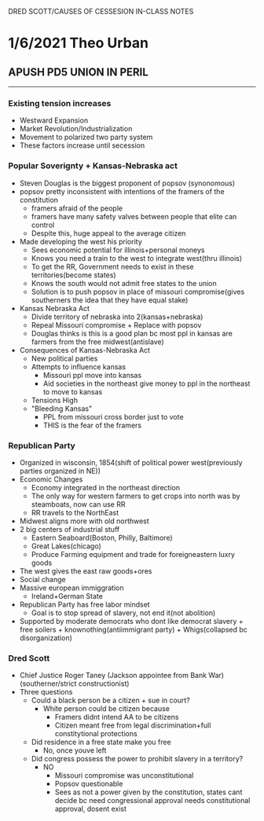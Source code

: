 DRED SCOTT/CAUSES OF CESSESION IN-CLASS NOTES

# 1/6/2021 Theo Urban
## APUSH PD5 UNION IN PERIL	
***
### Existing tension increases
 - Westward Expansion
 - Market Revolution/Industrialization
 - Movement to polarized two party system
 - These factors increase until secession

### Popular Soverignty + Kansas-Nebraska act
 - Steven Douglas is the biggest proponent of popsov (synonomous)
 - popsov pretty inconsistent with intentions of the framers of the constitution
	 - framers afraid of the people
	 - framers have many safety valves between people that elite can control
	 - Despite this, huge appeal to the average citizen
 - Made developing the west his priority
	 - Sees economic potential for illinois+personal moneys
	 - Knows you need a train to the west to integrate west(thru illinois)
	 - To get the RR, Government needs to exist in these territories(become states)
	 - Knows the south would not admit free states to the union
	 - Solution is to push popsov in place of missouri compromise(gives southerners the idea that they have equal stake)
 - Kansas Nebraska Act
	 - Divide territory of nebraska into 2(kansas+nebraska)
	 - Repeal Missouri compromise + Replace with popsov
	 - Douglas thinks is this is a good plan bc most ppl in kansas are farmers from the free midwest(antislave)
 - Consequences of Kansas-Nebraska Act
	 - New political parties
	 - Attempts to influence kansas
		 - Missouri ppl move into kansas
		 - Aid societies in the northeast give money to ppl in the northeast to move to kansas
	 - Tensions High
	 - "Bleeding Kansas"
		 - PPL from missouri cross border just to vote
		 - THIS is the fear of the framers

### Republican Party
 - Organized in wisconsin, 1854(shift of political power west(previously parties organized in NE))
 - Economic Changes
	 - Economy integrated in the northeast direction
	 - The only way for western farmers to get crops into north was by steamboats, now can use RR
	 - RR travels to the NorthEast
 - Midwest aligns more with old northwest
 - 2 big centers of industrial stuff
	 - Eastern Seaboard(Boston, Philly, Baltimore)
	 - Great Lakes(chicago)
	 - Produce Farming equipment and trade for foreigneastern luxry goods
 - The west gives the east raw goods+ores
 - Social change
 - Massive european immiggration
	 - Ireland+German State
 - Republican Party has free labor mindset
	 - Goal is to stop spread of slavery, not end it(not abolition)
 - Supported by moderate democrats who dont like democrat slavery + free soilers + knownothing(antiimmigrant party) + Whigs(collapsed bc disorganization)

### Dred Scott
 - Chief Justice Roger Taney (Jackson appointee from Bank War) (southerner/strict constructionist)
 - Three questions
	 - Could a black person be a citizen + sue in court?
		 - White person could be citizen because
			 - Framers didnt intend AA to be citizens
			 - Citizen meant free from legal discrimination+full constitytional protections
	 - Did residence in a free state make you free
		 - No, once youve left
	 - Did congress possess the power to prohibit slavery in a territory?
		 - NO
			 - Missouri compromise was unconstitutional
			 - Popsov questionable
			 - Sees as not a power given by the constitution, states cant decide bc need congressional approval needs constitutional approval, dosent exist